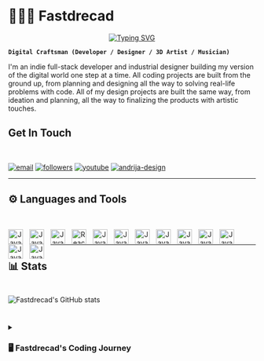 <h1 color="#00cdac">🏄🏽‍♂️ Fastdrecad</h1>

<p align="center" >
<a href="https://git.io/typing-svg"><img src="https://readme-typing-svg.demolab.com?font=Montserrat&size=24&pause=1000&color=00CDAC&random=false&width=435&lines=Full-stack+web+developer;1%2B+year+of+coding+experience;10%2B+years+in+Industrial+Design;Always+learning+new+things" alt="Typing SVG" /></a>
</p>

**`Digital Craftsman (Developer / Designer / 3D Artist / Musician)`**

I'm an indie full-stack developer and industrial designer building my version of the digital world one step at a time. All coding projects are built from the ground up, from planning and designing all the way to solving real-life problems with code. All of my design projects are built the same way, from ideation and planning, all the way to finalizing the products with artistic touches.

## Get In Touch

<br/>

<p align="left">
  <a href="mailto: andrijas.micun@gmail.com">
     <img alt="email" title="Contact Me" src="https://camo.githubusercontent.com/571384769c09e0c66b45e39b5be70f68f552db3e2b2311bc2064f0d4a9f5983b/68747470733a2f2f696d672e736869656c64732e696f2f62616467652f476d61696c2d4431343833363f7374796c653d666f722d7468652d6261646765266c6f676f3d676d61696c266c6f676f436f6c6f723d7768697465"/></a> 
  <a href="https://www.linkedin.com/in/andrija-micunovic/">
     <img alt="followers" title="Let's connect on LinkedIn" src="https://camo.githubusercontent.com/a80d00f23720d0bc9f55481cfcd77ab79e141606829cf16ec43f8cacc7741e46/68747470733a2f2f696d672e736869656c64732e696f2f62616467652f4c696e6b6564496e2d3030373742353f7374796c653d666f722d7468652d6261646765266c6f676f3d6c696e6b6564696e266c6f676f436f6c6f723d7768697465"/></a>
  <a href="https://www.youtube.com/channel/UCAz40UjYzoUVc_MZurNI0yg">
     <img alt="youtube" title="Subscribe to my YouTube channel" src="https://camo.githubusercontent.com/d79c5549652f9c7690992eb49571d216a70a480681561cbd93bfbfc77c491e54/68747470733a2f2f696d672e736869656c64732e696f2f62616467652f596f75547562652d4646303030303f7374796c653d666f722d7468652d6261646765266c6f676f3d796f7574756265266c6f676f436f6c6f723d7768697465"/></a>
  <a href="https://andrija-design.netlify.app/">
     <img alt="andrija-design" title="Checkout my Portfolio" src="https://camo.githubusercontent.com/dadb24484d5edf73040ab9e8f051b423b71d0b0c790c13f7b425348816fce117/68747470733a2f2f696d672e736869656c64732e696f2f62616467652f706f7274666f6c696f2d3041304130413f7374796c653d666f722d7468652d6261646765266c6f676f3d6465762e746f266c6f676f436f6c6f723d7768697465"/></a>
</p>

---

## ⚙️ Languages and Tools

<br/>

<p align="center">
   <img align="left" alt="JavaScript" width="30px" style="padding-right:10px"  src="https://cdn.jsdelivr.net/gh/devicons/devicon/icons/html5/html5-original.svg" />
   <img align="left" alt="JavaScript" width="30px" style="padding-right:10px"  src="https://cdn.jsdelivr.net/gh/devicons/devicon/icons/css3/css3-original.svg"  />
   <img align="left" alt="JavaScript" width="30px" style="padding-right:10px"  src="https://cdn.jsdelivr.net/gh/devicons/devicon/icons/javascript/javascript-original.svg" />
   <img align="left" alt="React" width="30px" style="padding-right:10px"  src="https://cdn.jsdelivr.net/gh/devicons/devicon/icons/react/react-original.svg" />
   <img align="left" alt="JavaScript" width="30px" style="padding-right:10px"  src="https://cdn.jsdelivr.net/gh/devicons/devicon/icons/nodejs/nodejs-original.svg" />
   <img align="left" alt="JavaScript" width="30px" style="padding-right:10px"  src="https://cdn.jsdelivr.net/gh/devicons/devicon/icons/git/git-original.svg" />
   <img align="left" alt="JavaScript" width="30px" style="padding-right:10px"  src="https://cdn.jsdelivr.net/gh/devicons/devicon/icons/github/github-original.svg" />
   <img align="left" alt="JavaScript" width="30px" style="padding-right:10px"  src="https://cdn.jsdelivr.net/gh/devicons/devicon/icons/tailwindcss/tailwindcss-plain.svg" />
   <img align="left" alt="JavaScript" width="30px" style="padding-right:10px"  src="https://cdn.jsdelivr.net/gh/devicons/devicon/icons/mysql/mysql-original-wordmark.svg" />
   <img align="left" alt="JavaScript" width="30px" style="padding-right:10px"  src="https://cdn.jsdelivr.net/gh/devicons/devicon/icons/mongodb/mongodb-original-wordmark.svg" />
   <img align="left" alt="JavaScript" width="30px" style="padding-right:10px"  src="https://cdn.jsdelivr.net/gh/devicons/devicon/icons/redux/redux-original.svg" />
   <img align="left" alt="JavaScript" width="30px" style="padding-right:10px"  src="https://cdn.jsdelivr.net/gh/devicons/devicon/icons/illustrator/illustrator-plain.svg" />
   <img align="left" alt="JavaScript" width="30px" style="padding-right:10px"  src="https://cdn.jsdelivr.net/gh/devicons/devicon/icons/photoshop/photoshop-plain.svg" /> 
<p/>

<br/>

---

## 📊 Stats
#

![Fastdrecad's GitHub stats](https://github-readme-stats.vercel.app/api?username=Fastdrecad&show_icons=true&theme=gruvbox)

#

<details>
  <summary><h3>🖥️ Fastdrecad's Coding Journey</h3></summary>
